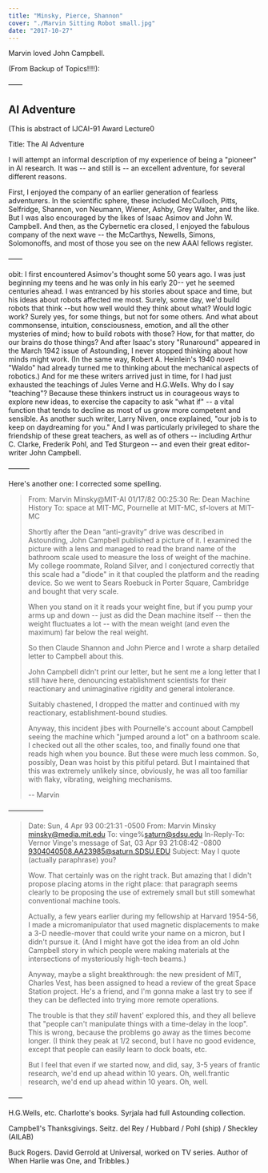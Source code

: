 ```yaml
---
title: "Minsky, Pierce, Shannon"
cover: "./Marvin Sitting Robot small.jpg"
date: "2017-10-27"
---
```


Marvin loved John Campbell.

(From Backup of Topics!!!!):

——

## AI Adventure
(This is abstract of IJCAI-91 Award Lecture0

Title:  The AI Adventure

I will attempt an informal description of my experience of being a
"pioneer" in AI research.  It was -- and still is -- an excellent
adventure, for several different reasons.

First, I enjoyed the company of an earlier generation of fearless
adventurers.  In the scientific sphere, these included McCulloch,
Pitts, Selfridge, Shannon, von Neumann, Wiener, Ashby, Grey Walter,
and the like.  But I was also encouraged by the likes of Isaac Asimov
and John W. Campbell.  And then, as the Cybernetic era closed, I
enjoyed the fabulous company of the next wave -- the McCarthys,
Newells, Simons, Solomonoffs, and most of those you see on the new
AAAI fellows register.

——

obit: 	I first encountered Asimov's thought  some 50 years ago. I was just beginning my teens and he was only in his early 20-- yet  he seemed centuries ahead.  I was entranced by his stories about space and time, but his ideas about robots  affected me most.  Surely, some day, we'd build robots that think --but how well would they think about what?  Would  logic work?  Surely yes, for some things, but not for some others. And what about commonsense, intuition, consciousness, emotion, and all the other mysteries of mind; how to build robots with those?  How, for that matter, do our brains do those things?  And after Isaac's story "Runaround" appeared in the March 1942 issue of Astounding, I never stopped thinking about how minds might work.  (In the same way, Robert A. Heinlein's 1940 novel "Waldo" had already turned me to thinking about the mechanical aspects of robotics.)  And for me these writers arrived just in time, for I had just exhausted the teachings of Jules Verne and H.G.Wells.   Why do I say "teaching"?  Because these thinkers instruct us in courageous ways to explore new ideas, to exercise the capacity to ask "what if" --  a vital function that tends to decline as most of us grow more competent and sensible.  As another such writer, Larry Niven, once explained, "our job is to keep on daydreaming for you."  And I was particularly  privileged to share the friendship of these great teachers, as well as of others -- including Arthur C. Clarke, Frederik Pohl, and Ted Sturgeon -- and even their great editor-writer John Campbell.


———

Here's another one: I corrected some spelling.

> From: Marvin Minsky@MIT-AI
> 01/17/82 00:25:30
> Re: Dean Machine History
> To: space at MIT-MC, Pournelle at MIT-MC, sf-lovers at MIT-MC
>
> Shortly after the Dean “anti-gravity” drive was described in Astounding, John Campbell published a picture of it. I examined the picture with a lens and managed to read the brand name of the bathroom scale used to measure the loss of weight of the machine. My college roommate, Roland Silver, and I conjectured correctly that this scale had a "diode" in it that coupled the platform and the reading device. So we went to Sears Roebuck in Porter Square, Cambridge and bought that very scale.
>
> When you stand on it it reads your weight fine, but if you pump your arms up and down -- just as did the Dean machine itself -- then the weight fluctuates a lot -- with the mean weight (and even the maximum) far below the real weight.
>
> So then Claude Shannon and John Pierce and I wrote a sharp detailed letter to Campbell about this.
>
> John Campbell didn't print our letter, but he sent me a long letter that I still have here, denouncing establishment scientists for their reactionary and unimaginative rigidity and general intolerance.
>
> Suitably chastened, I dropped the matter and continued with my reactionary, establishment-bound studies.
>
> Anyway, this incident jibes with Pournelle's account about Campbell seeing the machine which "jumped around a lot" on a bathroom scale. I checked out all the other scales, too, and finally found one that reads high when you bounce. But these were much less common. So, possibly, Dean was hoist by this pitiful petard. But I maintained that this was extremely unlikely since, obviously, he was all too familiar with flaky, vibrating, weighing mechanisms.
>
> -- Marvin
>
—————

> Date: Sun, 4 Apr 93 00:21:31 -0500
> From: Marvin Minsky <minsky@media.mit.edu>
> To: vinge%saturn@sdsu.edu
> In-Reply-To: Vernor Vinge's message of Sat, 03 Apr 93 21:08:42 -0800 <9304040508.AA23985@saturn.SDSU.EDU>
> Subject: May I quote (actually paraphrase) you?
>
> Wow.  That certainly was on the right track.  But amazing that I didn't propose placing atoms in the right place: that paragraph seems clearly to be proposing the use of extremely small but still somewhat conventional machine tools.
>
> Actually, a few years earlier during my fellowship at Harvard 1954-56, I made a micromanipulator that used magnetic displacements to make a 3-D needle-mover that could write your name on a micron, but I didn't pursue it.  (And I might have got the idea from an old John Campbell story in which people were making materials at the intersections of mysteriously high-tech beams.)
>
> Anyway, maybe a slight breakthrough: the new president of MIT, Charles Vest, has been assigned to head a review of the great Space Station project.  He's a friend, and I'm gonna make a last try to see if they can be deflected into trying more remote operations.
>
> The trouble is that they *still* havent' explored this, and they all believe that "people can't manipulate things with a time-delay in the loop". This is wrong, because the problems go away as the times become longer.  (I think they peak at 1/2 second, but I have no good evidence, except that people can easily learn to dock boats, etc.
>
> But I feel that even if we started now, and did, say, 3-5 years of frantic research, we'd end up ahead within 10 years.  Oh, well.frantic research, we'd end up ahead within 10 years.  Oh, well.

——

H.G.Wells, etc.  Charlotte's books.
Syrjala had full Astounding collection.

Campbell's Thanksgivings. Seitz.
del Rey / Hubbard / Pohl (ship) / Sheckley (AILAB)

Buck Rogers.  David Gerrold at Universal, worked on TV series.   Author of When Harlie was One, and Tribbles.)
